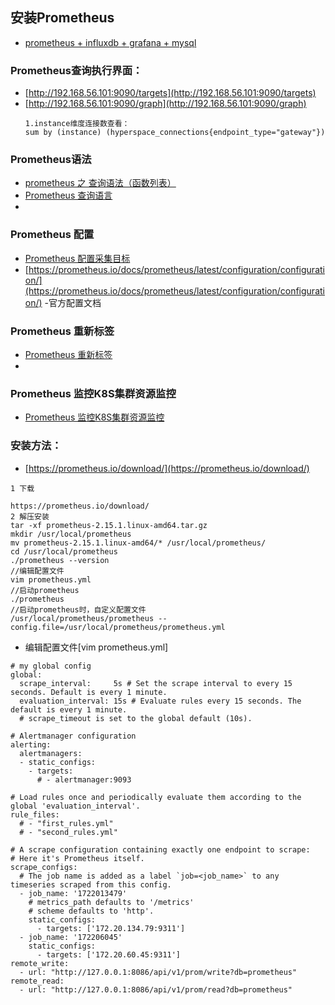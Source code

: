 ## 安装Prometheus
- [prometheus + influxdb + grafana + mysql](https://www.cnblogs.com/cheyunhua/p/11376756.html)
### Prometheus查询执行界面：
- [http://192.168.56.101:9090/targets](http://192.168.56.101:9090/targets)
- [http://192.168.56.101:9090/graph](http://192.168.56.101:9090/graph)
  ```
  1.instance维度连接数查看：
  sum by (instance) (hyperspace_connections{endpoint_type="gateway"})
  ```
### Prometheus语法
- [prometheus 之 查询语法（函数列表）](https://blog.csdn.net/qq_25934401/article/details/84561512)
- [Prometheus 查询语言](https://www.jianshu.com/p/3bdc4cfa08da)
- []()
### Prometheus 配置
- [Prometheus 配置采集目标](https://www.cnblogs.com/xiangsikai/p/11288858.html)
- [https://prometheus.io/docs/prometheus/latest/configuration/configuration/](https://prometheus.io/docs/prometheus/latest/configuration/configuration/) -官方配置文档
### Prometheus 重新标签
- [Prometheus 重新标签](https://www.cnblogs.com/xiangsikai/p/11288927.html)
- []()
 
### Prometheus 监控K8S集群资源监控
- [Prometheus 监控K8S集群资源监控](https://www.cnblogs.com/xiangsikai/p/11432919.html)
### 安装方法：
- [https://prometheus.io/download/](https://prometheus.io/download/)
```
1 下载 

https://prometheus.io/download/
2 解压安装
tar -xf prometheus-2.15.1.linux-amd64.tar.gz 
mkdir /usr/local/prometheus
mv prometheus-2.15.1.linux-amd64/* /usr/local/prometheus/
cd /usr/local/prometheus
./prometheus --version
//编辑配置文件
vim prometheus.yml
//启动prometheus
./prometheus
//启动prometheus时，自定义配置文件
/usr/local/prometheus/prometheus --config.file=/usr/local/prometheus/prometheus.yml
```
- 编辑配置文件[vim prometheus.yml]
```
# my global config
global:
  scrape_interval:     5s # Set the scrape interval to every 15 seconds. Default is every 1 minute.
  evaluation_interval: 15s # Evaluate rules every 15 seconds. The default is every 1 minute.
  # scrape_timeout is set to the global default (10s).

# Alertmanager configuration
alerting:
  alertmanagers:
  - static_configs:
    - targets:
      # - alertmanager:9093

# Load rules once and periodically evaluate them according to the global 'evaluation_interval'.
rule_files:
  # - "first_rules.yml"
  # - "second_rules.yml"

# A scrape configuration containing exactly one endpoint to scrape:
# Here it's Prometheus itself.
scrape_configs:
  # The job name is added as a label `job=<job_name>` to any timeseries scraped from this config.
  - job_name: '1722013479'
    # metrics_path defaults to '/metrics'
    # scheme defaults to 'http'.
    static_configs:
      - targets: ['172.20.134.79:9311']
  - job_name: '172206045'
    static_configs:
      - targets: ['172.20.60.45:9311']
remote_write:
  - url: "http://127.0.0.1:8086/api/v1/prom/write?db=prometheus"
remote_read:
  - url: "http://127.0.0.1:8086/api/v1/prom/read?db=prometheus"
```